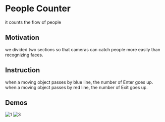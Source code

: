 # People Counter
it counts the flow of people

## Motivation
we divided two sections so that cameras can catch people more easily than recognizing faces.

## Instruction
when a moving object passes by blue line, the number of Enter goes up.
when a moving object passes by red line, the number of Exit goes up.

## Demos
![1](https://user-images.githubusercontent.com/40636298/42041331-aaee910c-7b2c-11e8-999c-e4498ea72ee7.jpg)
![3](https://user-images.githubusercontent.com/40636298/42041332-ab15cad8-7b2c-11e8-9539-92f4221e2f35.jpg)
